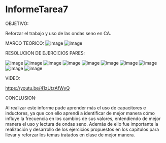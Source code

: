 # InformeTarea7

OBJETIVO:

Reforzar el trabajo y uso de las ondas seno en CA.

MARCO TEORICO:
![image](https://user-images.githubusercontent.com/116833736/223013377-55c2169b-fea8-4765-bf6d-a2e9eef6082d.png)
![image](https://user-images.githubusercontent.com/116833736/223013399-518a79d2-7978-484e-90ff-d46effad7e01.png)

RESOLUCION DE EJERCICIOS PARES:

![image](https://user-images.githubusercontent.com/116833736/223013469-f06678c3-653d-4a11-8a80-16ce29c8dd0d.png)
![image](https://user-images.githubusercontent.com/116833736/223013497-1781429f-31c0-4f2e-b734-b99756cc6fc9.png)
![image](https://user-images.githubusercontent.com/116833736/223013516-ca8d4a00-e139-490f-ad3f-b959461dae23.png)
![image](https://user-images.githubusercontent.com/116833736/223013551-3f48f968-4f68-402d-a5b0-ab646cbf8710.png)
![image](https://user-images.githubusercontent.com/116833736/223013576-2a25c544-0533-41ef-948c-b3a405aecb83.png)
![image](https://user-images.githubusercontent.com/116833736/223013598-44a117d2-dbd1-4217-9cdf-d6fe251347bc.png)
![image](https://user-images.githubusercontent.com/116833736/223013625-7c1d0b24-0a2e-40fb-9b69-87c9d76d5a8b.png)
![image](https://user-images.githubusercontent.com/116833736/223013653-c39ba2c7-1521-4928-91e7-fd9e2b393fae.png)
![image](https://user-images.githubusercontent.com/116833736/223013679-da8ebcf0-f5f8-495a-9576-2d90a0d3c09b.png)
![image](https://user-images.githubusercontent.com/116833736/223013695-819f480a-af3e-40de-be15-24799fe6985f.png)

VIDEO:

https://youtu.be/41zUtzAfWyQ

CONCLUSION:

Al realizar este informe pude aprender más el uso de capacitores e inductores, ya que con ello aprendí a identificar de mejor manera cómo influye la frecuencia en los cambios de sus valores, entendiendo de mejor manera el uso y lectura de ondas seno. Además de ello fue importante la realización y desarrollo de los ejercicios propuestos en los capitulos para llevar y reforzar los temas tratados en clase de mejor manera.
